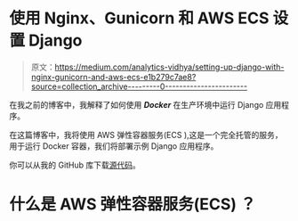 # 使用 Nginx、Gunicorn 和 AWS ECS 设置 Django

> 原文：<https://medium.com/analytics-vidhya/setting-up-django-with-nginx-gunicorn-and-aws-ecs-e1b279c7ae8?source=collection_archive---------0----------------------->

在我之前的博客中，我解释了如何使用 ***Docker*** 在生产环境中运行 Django 应用程序。

在这篇博客中，我将使用 AWS 弹性容器服务(ECS ),这是一个完全托管的服务，用于运行 Docker 容器，我们将部署示例 Django 应用程序。

你可以从我的 GitHub 库下载[源代码](https://github.com/harshvijaythakkar/harsh-django-docker)。

# **什么是** AWS 弹性容器服务(ECS) **？**